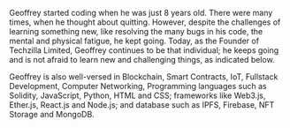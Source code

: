 Geoffrey started coding when he was just 8 years old. There were many times, when he thought about quitting. However, despite the challenges of learning something new, like resolving the many bugs in his code, the mental and physical fatigue, he kept going. 
Today, as the Founder of Techzilla Limited, Geoffrey continues to be that individual; he keeps going and is not afraid to learn new and challenging things, as indicated below. 

Geoffrey is also well-versed in Blockchain, Smart Contracts, IoT, Fullstack Development, Computer Networking, Programming languages such as Solidity, JavaScript, Python, HTML and CSS; frameworks like Web3.js, Ether.js, React.js and Node.js; and database such as IPFS, Firebase, NFT Storage and MongoDB.
